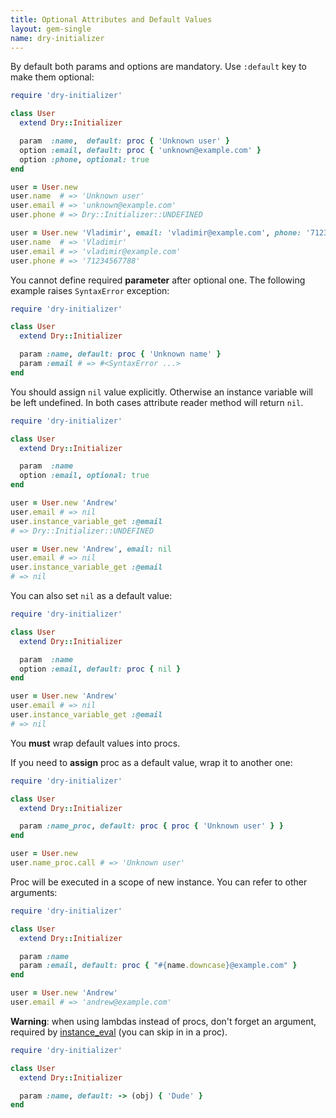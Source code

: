 ```yaml
---
title: Optional Attributes and Default Values
layout: gem-single
name: dry-initializer
---
```


By default both params and options are mandatory. Use `:default` key to make them optional:

```ruby
require 'dry-initializer'

class User
  extend Dry::Initializer

  param  :name,  default: proc { 'Unknown user' }
  option :email, default: proc { 'unknown@example.com' }
  option :phone, optional: true
end

user = User.new
user.name  # => 'Unknown user'
user.email # => 'unknown@example.com'
user.phone # => Dry::Initializer::UNDEFINED

user = User.new 'Vladimir', email: 'vladimir@example.com', phone: '71234567788'
user.name  # => 'Vladimir'
user.email # => 'vladimir@example.com'
user.phone # => '71234567788'
```

You cannot define required **parameter** after optional one. The following example raises `SyntaxError` exception:

```ruby
require 'dry-initializer'

class User
  extend Dry::Initializer

  param :name, default: proc { 'Unknown name' }
  param :email # => #<SyntaxError ...>
end
```

You should assign `nil` value explicitly. Otherwise an instance variable will be left undefined. In both cases attribute reader method will return `nil`.

```ruby
require 'dry-initializer'

class User
  extend Dry::Initializer

  param  :name
  option :email, optional: true
end

user = User.new 'Andrew'
user.email # => nil
user.instance_variable_get :@email
# => Dry::Initializer::UNDEFINED

user = User.new 'Andrew', email: nil
user.email # => nil
user.instance_variable_get :@email
# => nil
```

You can also set `nil` as a default value:

```ruby
require 'dry-initializer'

class User
  extend Dry::Initializer

  param  :name
  option :email, default: proc { nil }
end

user = User.new 'Andrew'
user.email # => nil
user.instance_variable_get :@email
# => nil
```

You **must** wrap default values into procs.

If you need to **assign** proc as a default value, wrap it to another one:

```ruby
require 'dry-initializer'

class User
  extend Dry::Initializer

  param :name_proc, default: proc { proc { 'Unknown user' } }
end

user = User.new
user.name_proc.call # => 'Unknown user'
```

Proc will be executed in a scope of new instance. You can refer to other arguments:

```ruby
require 'dry-initializer'

class User
  extend Dry::Initializer

  param :name
  param :email, default: proc { "#{name.downcase}@example.com" }
end

user = User.new 'Andrew'
user.email # => 'andrew@example.com'
```

**Warning**: when using lambdas instead of procs, don't forget an argument, required by [instance_eval][instance_eval] (you can skip in in a proc).

```ruby
require 'dry-initializer'

class User
  extend Dry::Initializer

  param :name, default: -> (obj) { 'Dude' }
end
```

[instance_eval]: http://ruby-doc.org/core-2.2.0/BasicObject.html#method-i-instance_eval
